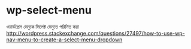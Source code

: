 wp-select-menu
==============

ওয়ার্ডপ্রেস মেনুকে সিলেক্ট মেনুতে পরিনিত করা http://wordpress.stackexchange.com/questions/27497/how-to-use-wp-nav-menu-to-create-a-select-menu-dropdown
